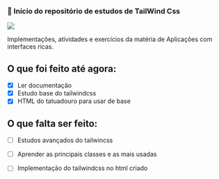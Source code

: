 ### :rocket: Início do repositório de estudos de TailWind Css

![](https://img.shields.io/badge/Tailwind_CSS-38B2AC?style=for-the-badge&logo=tailwind-css&logoColor=white)

Implementações, atividades e exercícios da matéria de Aplicações com interfaces ricas.

## O que foi feito até agora:

- [X] Ler documentação 
- [X] Estudo base do tailwindcss 
- [X] HTML do tatuadouro para usar de base

## O que falta ser feito:

- [ ] Estudos avançados do tailwincss
- [ ] Aprender as principais classes e as mais usadas
- [ ] Implementação do tailwindcss no html criado

 
